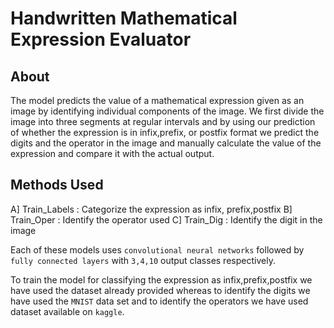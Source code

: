 # Handwritten Mathematical Expression Evaluator


## About
The model predicts the value of a mathematical expression given as an image by identifying individual components of the image.
We first divide the image into three segments at regular intervals and by using our prediction of whether the expression is in infix,prefix, or postfix
format we predict the digits and the operator in the image and manually calculate the value of the expression and compare it with the actual output. 

## Methods Used
 A] Train_Labels : Categorize the expression as infix, prefix,postfix
 B] Train_Oper : Identify the operator used
 C] Train_Dig : Identify the digit in the image

 Each of these models uses `convolutional neural networks` followed by `fully connected layers` with `3,4,10` output classes respectively.

 To train the model for classifying the expression as infix,prefix,postfix we have used the dataset already provided whereas to identify 
 the digits we have used the `MNIST` data set and to identify the operators we have used dataset available on `kaggle`.